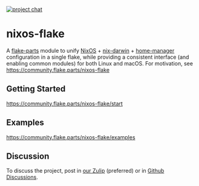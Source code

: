 [![project chat](https://img.shields.io/badge/zulip-join_chat-brightgreen.svg)](https://nixos.zulipchat.com/#narrow/stream/413948-nixos)

# nixos-flake

A [flake-parts](https://flake.parts/) module to unify [NixOS](https://nixos.org/manual/nixos/stable/) + [nix-darwin](https://github.com/LnL7/nix-darwin) + [home-manager] configuration in a single flake, while providing a consistent interface (and enabling common modules) for both Linux and macOS. For motivation, see https://community.flake.parts/nixos-flake

[home-manager]: https://github.com/nix-community/home-manager

## Getting Started

https://community.flake.parts/nixos-flake/start

## Examples

https://community.flake.parts/nixos-flake/examples

## Discussion

To discuss the project, post in [our Zulip](https://nixos.zulipchat.com/#narrow/stream/413948-nixos) (preferred) or in [Github Discussions](https://github.com/srid/nixos-flake/discussions).
